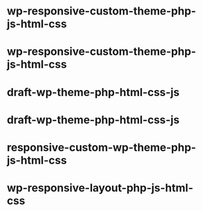 # wp-responsive-custom-theme-php-js-html-css
# wp-responsive-custom-theme-php-js-html-css
# draft-wp-theme-php-html-css-js
# draft-wp-theme-php-html-css-js
# responsive-custom-wp-theme-php-js-html-css
# wp-responsive-layout-php-js-html-css
